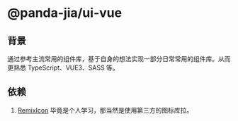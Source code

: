 # @panda-jia/ui-vue

## 背景

通过参考主流常用的组件库，基于自身的想法实现一部分日常常用的组件库。从而更熟悉 TypeScript、VUE3、SASS 等。

## 依赖

1. [RemixIcon][RemixIcon] 毕竟是个人学习，那当然是使用第三方的图标库拉。

[RemixIcon]: https://github.com/Remix-Design/RemixIcon
